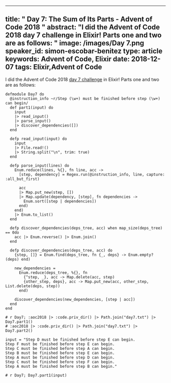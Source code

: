 
---
title: " Day 7: The Sum of Its Parts - Advent of Code 2018
"
abstract: "I did the Advent of Code 2018 day 7 challenge in Elixir! Parts one and two are as follows:
"
image: /images/Day 7.png
speaker_id: simon-escobar-benitez
type: article
keywords: Advent of Code, Elixir
date: 2018-12-07
tags: Elixir,Advent of Code
---
I did the Advent of Code 2018&nbsp;<a href="https://adventofcode.com/2018/day/7">day 7 challenge</a>&nbsp;in Elixir! Parts one and two are as follows:

<pre>
<code class="language-elixir">defmodule Day7 do
  @instruction_info ~r/Step (\w+) must be finished before step (\w+) can begin/
  def part1(input) do
    input
    |&gt; read_input()
    |&gt; parse_input()
    |&gt; discover_dependencies([])
  end

  defp read_input(input) do
    input
    |&gt; File.read!()
    |&gt; String.split("\n", trim: true)
  end

  defp parse_input(lines) do
    Enum.reduce(lines, %{}, fn line, acc -&gt;
      [step, dependency] = Regex.run(@instruction_info, line, capture: :all_but_first)

      acc
      |&gt; Map.put_new(step, [])
      |&gt; Map.update(dependency, [step], fn dependencies -&gt;
        Enum.sort([step | dependencies])
      end)
    end)
    |&gt; Enum.to_list()
  end

  defp discover_dependencies(deps_tree, acc) when map_size(deps_tree) == 0do
    acc |&gt; Enum.reverse() |&gt; Enum.join()
  end

  defp discover_dependencies(deps_tree, acc) do
    {step, []} = Enum.find(deps_tree, fn {_, deps} -&gt; Enum.empty?(deps) end)

    new_dependencies =
      Enum.reduce(deps_tree, %{}, fn
        {^step, _}, acc -&gt; Map.delete(acc, step)
        {other_step, deps}, acc -&gt; Map.put_new(acc, other_step, List.delete(deps, step))
      end)

    discover_dependencies(new_dependencies, [step | acc])
  end
end

# r Day7; :aoc2018 |&gt; :code.priv_dir() |&gt; Path.join("day7.txt") |&gt; Day7.part1()
# :aoc2018 |&gt; :code.priv_dir() |&gt; Path.join("day7.txt") |&gt; Day7.part2()

input = "Step D must be finished before step E can begin.
Step F must be finished before step E can begin.
Step C must be finished before step A can begin.
Step B must be finished before step E can begin.
Step A must be finished before step D can begin.
Step C must be finished before step F can begin.
Step A must be finished before step B can begin."

# r Day7; Day7.part1(input)
 </code></pre>

<pre>

&nbsp;</pre>
